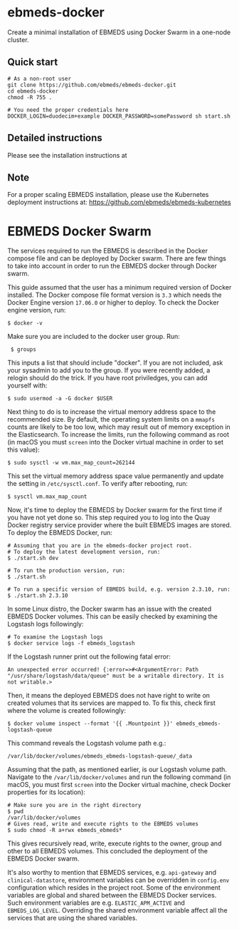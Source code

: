 # ebmeds-docker
Create a minimal installation of EBMEDS using Docker Swarm in a one-node cluster.

## Quick start

```
# As a non-root user
git clone https://github.com/ebmeds/ebmeds-docker.git
cd ebmeds-docker
chmod -R 755 .

# You need the proper credentials here
DOCKER_LOGIN=duodecim+example DOCKER_PASSWORD=somePassword sh start.sh
```
## Detailed instructions
Please see the installation instructions at [](https://ebmeds.github.io/docs/installation/)

## Note
For a proper scaling EBMEDS installation, please use the Kubernetes deployment instructions at: https://github.com/ebmeds/ebmeds-kubernetes

# EBMEDS Docker Swarm

The services required to run the EBMEDS is described in the Docker compose file and can be deployed by Docker swarm. There are few things to take into account in order to run the EBMEDS docker through Docker swarm.

This guide assumed that the user has a minimum required version of Docker installed. The Docker compose file format version is `3.3` which needs the Docker Engine version `17.06.0` or higher to deploy. To check the Docker engine version, run:

    $ docker -v

Make sure you are included to the docker user group. Run:

     $ groups

This inputs a list that should include "docker". If you are not included, ask your sysadmin to add you to the group. If you were recently added, a relogin should do the trick. If you have root priviledges, you can add yourself with:

    $ sudo usermod -a -G docker $USER

Next thing to do is to increase the virtual memory address space to the recommended size. By default, the operating system limits on a `mmapfs` counts are likely to be too low, which may result out of memory exception in the Elasticsearch. To increase the limits, run the following command as root (in macOS you must `screen` into the Docker virtual machine in order to set this value):

    $ sudo sysctl -w vm.max_map_count=262144

This set the virtual memory address space value permanently and update the setting in `/etc/sysctl.conf`. To verify after rebooting, run:

    $ sysctl vm.max_map_count

Now, it's time to deploy the EBMEDS by Docker swarm for the first time if you have not yet done so. This step required you to log into the Quay Docker registry service provider where the built EBMEDS images are stored. To deploy the EBMEDS Docker, run:

    # Assuming that you are in the ebmeds-docker project root.
    # To deploy the latest development version, run:
    $ ./start.sh dev

    # To run the production version, run:
    $ ./start.sh

    # To run a specific version of EBMEDS build, e.g. version 2.3.10, run:
    $ ./start.sh 2.3.10

In some Linux distro, the Docker swarm has an issue with the created EBMEDS Docker volumes. This can be easily checked by examining the Logstash logs followingly:

    # To examine the Logstash logs
    $ docker service logs -f ebmeds_logstash

If the Logstash runner print out the following fatal error:

    An unexpected error occurred! {:error=>#<ArgumentError: Path "/usr/share/logstash/data/queue" must be a writable directory. It is not writable.>

Then, it means the deployed EBMEDS does not have right to write on created volumes that its services are mapped to. To fix this, check first where the volume is created followingly:

    $ docker volume inspect --format '{{ .Mountpoint }}' ebmeds_ebmeds-logstash-queue

This command reveals the Logstash volume path e.g.:

    /var/lib/docker/volumes/ebmeds_ebmeds-logstash-queue/_data

Assuming that the path, as mentioned earlier, is our Logstash volume path. Navigate to the `/var/lib/docker/volumes` and run the following command (in macOS, you must first `screen` into the Docker virtual machine, check Docker properties for its location):

    # Make sure you are in the right directory
    $ pwd
    /var/lib/docker/volumes
    # Gives read, write and execute rights to the EBMEDS volumes
    $ sudo chmod -R a+rwx ebmeds_ebmeds*

This gives recursively read, write, execute rights to the owner, group and other to all EBMEDS volumes. This concluded the deployment of the EBMEDS Docker swarm.

It's also worthy to mention that EBMEDS services, e.g. `api-gateway` and `clinical-datastore`, environment variables can be overridden in `config.env` configuration which resides in the project root. Some of the environment variables are global and shared between the EBMEDS Docker services. Such environment variables are e.g. `ELASTIC_APM_ACTIVE` and `EBMEDS_LOG_LEVEL`. Overriding the shared environment variable affect all the services that are using the shared variables.